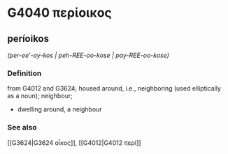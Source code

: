# G4040 περίοικος

## períoikos

_(per-ee'-oy-kos | peh-REE-oo-kose | pay-REE-oo-kose)_

### Definition

from G4012 and G3624; housed around, i.e., neighboring (used elliptically as a noun); neighbour; 

- dwelling around, a neighbour

### See also

[[G3624|G3624 οἶκος]], [[G4012|G4012 περί]]
